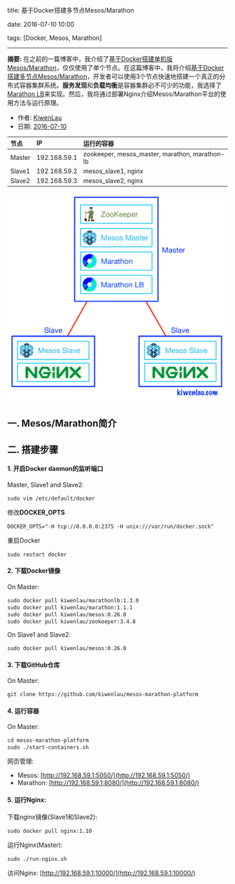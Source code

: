 title: 基于Docker搭建多节点Mesos/Marathon

date: 2016-07-10 10:00

tags: [Docker, Mesos, Marathon]

---

**摘要:** 在之前的一篇博客中，我介绍了[基于Docker搭建单机版Mesos/Marathon](http://kiwenlau.com/2015/09/18/150918-single-mesos-docker/)，仅仅使用了单个节点。在这篇博客中，我将介绍[基于Docker搭建多节点Mesos/Marathon](http://kiwenlau.com/2016/07/10/mesos-marathon-platform/)，开发者可以使用3个节点快速地搭建一个真正的分布式容器集群系统。**服务发现**和**负载均衡**是容器集群必不可少的功能，我选择了[Marathon LB](https://github.com/mesosphere/marathon-lb)来实现。然后，我将通过部署Nginx介绍Mesos/Marathon平台的使用方法与运行原理。

<!-- more -->

- 作者: [KiwenLau](http://kiwenlau.com/)
- 日期: [2016-07-10](http://kiwenlau.com/2016/07/10/mesos-marathon-platform/)

| 节点    | IP           | 运行的容器                                      |
|:------- |:-------------| :----------------------------------------------|
| Master  | 192.168.59.1 | zookeeper, mesos_master, marathon, marathon-lb |
| Slave1  | 192.168.59.2 | mesos_slave1, nginx                                   |
| Slave2  | 192.168.59.3 | mesos_slave2, nginx                                   |

<img src="mesos-marathon-platform/mesos-marathon-platform.png" width = "500"/>

## 一. Mesos/Marathon简介

## 二. 搭建步骤

#### **1. 开启Docker daemon的监听端口**



Master, Slave1 and Slave2:

```
sudo vim /etc/default/docker
```

修改**DOCKER_OPTS**

```
DOCKER_OPTS="-H tcp://0.0.0.0:2375 -H unix:///var/run/docker.sock"
```

重启Docker

```
sudo restart docker
```

#### **2. 下载Docker镜像** 

On Master:

```
sudo docker pull kiwenlau/marathonlb:1.3.0
sudo docker pull kiwenlau/marathon:1.1.1  
sudo docker pull kiwenlau/mesos:0.26.0    
sudo docker pull kiwenlau/zookeeper:3.4.8 
```

On Slave1 and Slave2:

```
sudo docker pull kiwenlau/mesos:0.26.0
```

#### **3. 下载GitHub仓库** 

On Master:

```
git clone https://github.com/kiwenlau/mesos-marathon-platform
```


#### **4. 运行容器** 

On Master:

```
cd mesos-marathon-platform
sudo ./start-containers.sh
```

网页管理:

- Mesos: [http://192.168.59.1:5050/](http://192.168.59.1:5050/)
- Marathon: [http://192.168.59.1:8080/](http://192.168.59.1:8080/)  

#### **5. 运行Nginx:** 

下载nginx镜像(Slave1和Slave2):

```
sudo docker pull nginx:1.10
```

运行Nginx(Master):

```
sudo ./run-nginx.sh 
```

访问Nginx: [http://192.168.59.1:10000/](http://192.168.59.1:10000/)
